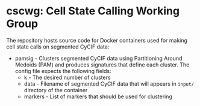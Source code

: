 # cscwg: Cell State Calling Working Group

The repository hosts source code for Docker containers used for making cell state calls on segmented CyCIF data:

  * pamsig - Clusters segmented CyCIF data using Partitioning Around Medoids (PAM) and produces signatures that define each cluster. The config file expects the following fields:
    * k - The desired number of clusters
    * data - Filename of segmented CyCIF data that will appears in `input/` directory of the container
    * markers - List of markers that should be used for clustering
    
